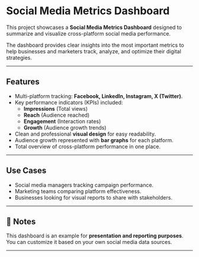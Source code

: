 #  Social Media Metrics Dashboard

This project showcases a **Social Media Metrics Dashboard** designed to summarize and visualize cross-platform social media performance.  

The dashboard provides clear insights into the most important metrics to help businesses and marketers track, analyze, and optimize their digital strategies.

---

##  Features
- Multi-platform tracking: **Facebook, LinkedIn, Instagram, X (Twitter)**.  
- Key performance indicators (KPIs) included:
  - **Impressions** (Total views)  
  - **Reach** (Audience reached)  
  - **Engagement** (Interaction rates)  
  - **Growth** (Audience growth trends)  
- Clean and professional **visual design** for easy readability.  
- Audience growth represented with **bar graphs** for each platform.  
- Total overview of cross-platform performance in one place.  

---


##  Use Cases
- Social media managers tracking campaign performance.  
- Marketing teams comparing platform effectiveness.  
- Businesses looking for visual reports to share with stakeholders.  

---

## 📌 Notes
This dashboard is an example for **presentation and reporting purposes**.  
You can customize it based on your own social media data sources.  

---
